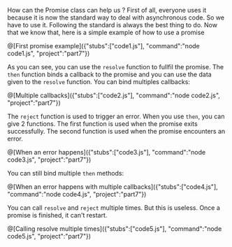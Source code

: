 How can the Promise class can help us ? First of all, everyone uses it because it is now the standard way to deal with asynchronous code. So we have to use it. Following the standard is always the best thing to do. Now that we know that, here is a simple example of how to use a promise

@[First promise example]({"stubs":["code1.js"], "command":"node code1.js", "project":"part7"})

As you can see, you can use the `resolve` function to fullfil the promise. The `then` function binds a callback to the promise and you can use the data given to the `resolve` function. You can bind multiples callbacks:

@[Multiple callbacks]({"stubs":["code2.js"], "command":"node code2.js", "project":"part7"})

The `reject` function is used to trigger an error. When you use `then`, you can give 2 functions. The first function is used when the promise exits successfully. The second function is used when the promise encounters an error.

@[When an error happens]({"stubs":["code3.js"], "command":"node code3.js", "project":"part7"})

You can still bind multiple `then` methods:

@[When an error happens with multiple callbacks]({"stubs":["code4.js"], "command":"node code4.js", "project":"part7"})

You can call `resolve` and `reject` multiple times. But this is useless. Once a promise is finished, it can't restart.

@[Calling resolve multiple times]({"stubs":["code5.js"], "command":"node code5.js", "project":"part7"})
